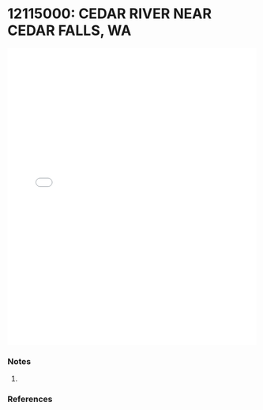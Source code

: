 # 12115000: CEDAR RIVER NEAR CEDAR FALLS, WA

<iframe src="/_static/stations/12115000_fdc.html" width="100%" height="600" frameborder="0"></iframe>

### Notes
1. 

### References

